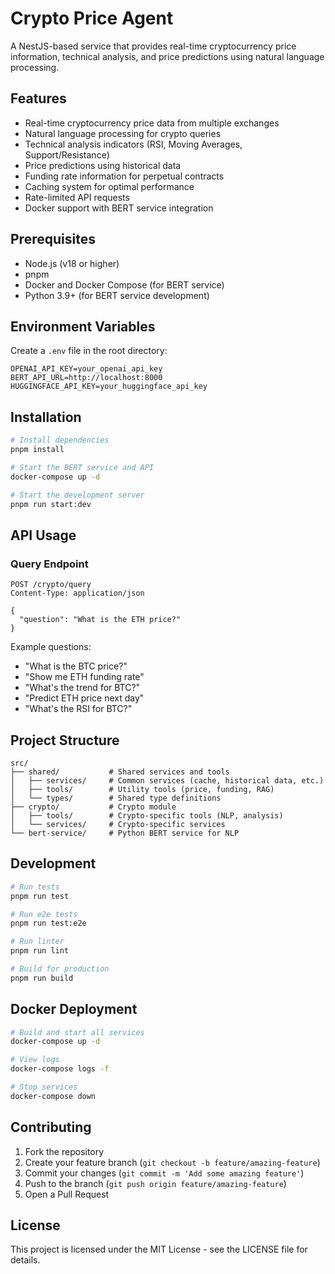 # Crypto Price Agent

A NestJS-based service that provides real-time cryptocurrency price information, technical analysis, and price predictions using natural language processing.

## Features

- Real-time cryptocurrency price data from multiple exchanges
- Natural language processing for crypto queries
- Technical analysis indicators (RSI, Moving Averages, Support/Resistance)
- Price predictions using historical data
- Funding rate information for perpetual contracts
- Caching system for optimal performance
- Rate-limited API requests
- Docker support with BERT service integration

## Prerequisites

- Node.js (v18 or higher)
- pnpm
- Docker and Docker Compose (for BERT service)
- Python 3.9+ (for BERT service development)

## Environment Variables

Create a `.env` file in the root directory:

```env
OPENAI_API_KEY=your_openai_api_key
BERT_API_URL=http://localhost:8000
HUGGINGFACE_API_KEY=your_huggingface_api_key
```

## Installation

```bash
# Install dependencies
pnpm install

# Start the BERT service and API
docker-compose up -d

# Start the development server
pnpm run start:dev
```

## API Usage

### Query Endpoint

```http
POST /crypto/query
Content-Type: application/json

{
  "question": "What is the ETH price?"
}
```

Example questions:

- "What is the BTC price?"
- "Show me ETH funding rate"
- "What's the trend for BTC?"
- "Predict ETH price next day"
- "What's the RSI for BTC?"

## Project Structure

```
src/
├── shared/           # Shared services and tools
│   ├── services/     # Common services (cache, historical data, etc.)
│   ├── tools/        # Utility tools (price, funding, RAG)
│   └── types/        # Shared type definitions
├── crypto/           # Crypto module
│   ├── tools/        # Crypto-specific tools (NLP, analysis)
│   └── services/     # Crypto-specific services
└── bert-service/     # Python BERT service for NLP
```

## Development

```bash
# Run tests
pnpm run test

# Run e2e tests
pnpm run test:e2e

# Run linter
pnpm run lint

# Build for production
pnpm run build
```

## Docker Deployment

```bash
# Build and start all services
docker-compose up -d

# View logs
docker-compose logs -f

# Stop services
docker-compose down
```

## Contributing

1. Fork the repository
2. Create your feature branch (`git checkout -b feature/amazing-feature`)
3. Commit your changes (`git commit -m 'Add some amazing feature'`)
4. Push to the branch (`git push origin feature/amazing-feature`)
5. Open a Pull Request

## License

This project is licensed under the MIT License - see the LICENSE file for details.
